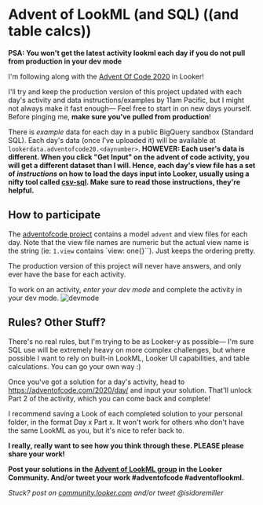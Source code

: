 # Advent of LookML (and SQL) ((and table calcs))
**PSA: You won't get the latest activity lookml each day if you do not pull from production in your dev mode**

I'm following along with the [Advent Of Code 2020](https://adventofcode.com/2020) in Looker!

I'll try and keep the production version of this project updated with each day's activity and data instructions/examples by 11am Pacific, but I might not always make it fast enough— Feel free to start in on new days yourself. Before pinging me, **make sure you've pulled from production**!

There is *example* data for each day in a public BigQuery sandbox (Standard SQL). Each day's data (once I've uploaded it) will be available at `lookerdata.adventofcode20.<daynumber>`.
**HOWEVER: Each user's data is different. When you click "Get Input" on the advent of code activity, you will get a different dataset than I will. Hence, each day's view file has a set of *instructions* on how to load the days input into Looker, usually using a nifty tool called [csv-sql](https://csv-sql.web.app/). Make sure to read those instructions, they're helpful.**

## How to participate

The [adventofcode project](https://explorersguild.cloud.looker.com/projects/adventofcode/files/README.md) contains a model `advent` and view files for each day. Note that the view file names are numeric but the actual view name is the string (ie: `1.view` contains `view: one{}``). Just keeps the ordering pretty.

The production version of this project will never have answers, and only ever have the base for each activity.

To work on an activity, *enter your dev mode* and complete the activity in your dev mode.
![devmode](https://i.imgur.com/5sUHTNs.png)

## Rules? Other Stuff?
There's no real rules, but I'm trying to be as Looker-y as possible— I'm sure SQL use will be extremely heavy on more complex challenges, but where possible I want to rely on built-in LookML, Looker UI capabilities, and table calculations. You can go your own way :)

Once you've got a solution for a day's activity, head to [https://adventofcode.com/2020/day/<daynumber>](https://adventofcode.com/2020/) and input your solution. That'll unlock Part 2 of the activity, which you can come back and complete!

I recommend saving a Look of each completed solution to your personal folder, in the format Day x Part x. It won't work for others who don't have the same LookML as you, but it's nice to refer back to.

**I really, really want to see how you think through these. PLEASE please share your work!**

**Post your solutions in the [Advent of LookML group](https://community.looker.com/groups/advent-of-lookml-1015) in the Looker Community. And/or tweet your work #adventofcode #adventoflookml.**

*Stuck? post on [community.looker.com](https://community.looker.com/groups/advent-of-lookml-1015) and/or tweet @isidoremiller*
